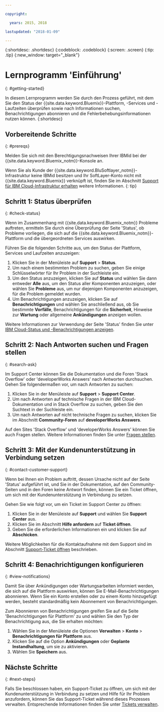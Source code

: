 ```yaml
---

copyright:

  years: 2015, 2018

lastupdated: "2018-01-09"

---
```


{:shortdesc: .shortdesc}
{:codeblock: .codeblock}
{:screen: .screen}
{:tip: .tip}
{:new_window: target="_blank"}

# Lernprogramm 'Einführung'
{: #getting-started}

In diesem Lernprogramm werden Sie durch den Prozess geführt, mit dem Sie den Status der {{site.data.keyword.Bluemix}}-Plattform, -Services und -Laufzeiten überprüfen sowie nach Informationen suchen, Benachrichtigungen abonnieren und die Fehlerbehebungsinformationen nutzen können.
{:shortdesc}

## Vorbereitende Schritte
{: #prereqs}

Melden Sie sich mit den Berechtigungsnachweisen Ihrer IBMid bei der {{site.data.keyword.Bluemix_notm}}-Konsole an.

Wenn Sie als Kunde der {{site.data.keyword.BluSoftlayer_notm}}-Infrastruktur keine IBMid besitzen und Ihr SoftLayer-Konto nicht mit {{site.data.keyword.Bluemix}} verknüpft ist, finden Sie im Abschnitt [Support für IBM Cloud-Infrastruktur erhalten](/docs/customer-portal/cpsupport.html#customerportal_support) weitere Informationen.
{: tip}

## Schritt 1: Status überprüfen
{: #check-status}

Wenn im Zusammenhang mit {{site.data.keyword.Bluemix_notm}} Probleme auftreten, ermitteln Sie durch eine Überprüfung der Seite 'Status', ob Probleme vorliegen, die sich auf die {{site.data.keyword.Bluemix_notm}}-Plattform und die übergeordneten Services auswirken.

Führen Sie die folgenden Schritte aus, um den Status der Plattform, Services und Laufzeiten anzuzeigen:
  1. Klicken Sie in der Menüleiste auf **Support** > **Status**.  
  2. Um nach einem bestimmten Problem zu suchen, geben Sie einige Schlüsselwörter für Ihr Problem in der Suchleiste ein.
  3. Um den Status anzuzeigen, klicken Sie auf **Status** und wählen Sie dann entweder **Alle** aus, um den Status aller Komponenten anzuzeigen, oder wählen Sie **Probleme** aus, um nur diejenigen Komponenten anzuzeigen, für die Problem gemeldet wurden.
  4. Um Benachrichtigungen anzuzeigen, klicken Sie auf **Benachrichtigungen** und wählen Sie anschließend aus, ob Sie bestimmte **Vorfälle**, Benachrichtigungen für die **Sicherheit**, Hinweise zur **Wartung** oder allgemeine **Ankündigungen** anzeigen wollen.

Weitere Informationen zur Verwendung der Seite 'Status' finden Sie unter [IBM Cloud-Status und -Benachrichtigungen anzeigen](/docs/get-support/ViewStatus.html#viewing-bluemix-status).

## Schritt 2: Nach Antworten suchen und Fragen stellen
{: #search-ask}

Im Support Center können Sie die Dokumentation und die Foren 'Stack Overflow' oder 'developerWorks Answers' nach Antworten durchsuchen. Gehen Sie folgendermaßen vor, um nach Antworten zu suchen:
  1. Klicken Sie in der Menüleiste auf **Support** > **Support Center**.
  2. Um nach Antworten auf technische Fragen in der IBM Cloud-Dokumentation und in Stack Overflow zu suchen, geben Sie den Suchtext in der Suchleiste ein.
  3. Um nach Antworten auf nicht technische Fragen zu suchen, klicken Sie im Abschnitt **Community-Foren** auf **developerWorks Answers**.

Auf den Sites 'Stack Overflow' und 'developerWorks Answers' können Sie auch Fragen stellen. Weitere Informationen finden Sie unter [Fragen stellen](/docs/get-support/howtogetsupport.html#asking-a-question).

## Schritt 3: Mit der Kundenunterstützung in Verbindung setzen
{: #contact-customer-support}

Wenn bei Ihnen ein Problem auftritt, dessen Ursache nicht auf der Seite 'Status' aufgeführt ist, und Sie in der Dokumentation, auf den Community-Seiten und in den Foren keine Antwort finden, können Sie ein Ticket öffnen, um sich mit der Kundenunterstützung in Verbindung zu setzen.

Gehen Sie wie folgt vor, um ein Ticket im Support Center zu öffnen:
  1. Klicken Sie in der Menüleiste auf **Support** und wählen Sie **Support Center** aus.
  2. Klicken Sie im Abschnitt **Hilfe anfordern** auf **Ticket öffnen**.
  3. Geben Sie die erforderlichen Informationen ein und klicken Sie auf **Abschicken**.

Weitere Möglichkeiten für die Kontaktaufnahme mit dem Support sind im Abschnitt [Support-Ticket öffnen](/docs/get-support/howtogetsupport.html#open-ticket) beschrieben.

## Schritt 4: Benachrichtigungen konfigurieren
{: #view-notifications}

Damit Sie über Ankündigungen oder Wartungsarbeiten informiert werden, die sich auf die Plattform auswirken, können Sie E-Mail-Benachrichtigungen abonnieren. Wenn Sie ein Konto erstellen oder zu einem Konto hinzugefügt werden, besteht standardmäßig kein Abonnement von Benachrichtigungen.

Zum Abonnieren von Benachrichtigungen greifen Sie auf die Seite 'Benachrichtigungen für Plattform' zu und wählen Sie den Typ der Benachrichtigung aus, die Sie erhalten möchten:
  1. Wählen Sie in der Menüleiste die Optionen **Verwalten** > **Konto** > **Benachrichtigungen für Plattform** aus.
  2. Klicken Sie auf die Option **Ankündigungen** oder **Geplante Instandhaltung**, um sie zu aktivieren.
  3. Wählen Sie **Speichern** aus.

## Nächste Schritte
{: #next-steps}

Falls Sie beschlossen haben, ein Support-Ticket zu öffnen, um sich mit der Kundenunterstützung in Verbindung zu setzen und Hilfe für Ihr Problem anzufordern, können Sie das Support-Ticket während dieses Prozesses verwalten. Entsprechende Informationen finden Sie unter [Tickets verwalten](/docs/get-support/mantick.html#check-ticket-status).
